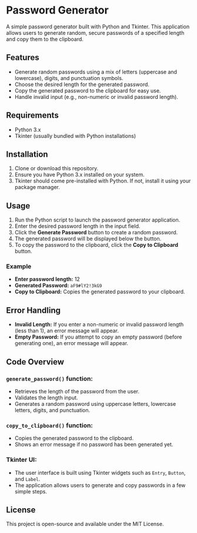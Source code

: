 # Password Generator

A simple password generator built with Python and Tkinter. This application allows users to generate random, secure passwords of a specified length and copy them to the clipboard.

## Features
- Generate random passwords using a mix of letters (uppercase and lowercase), digits, and punctuation symbols.
- Choose the desired length for the generated password.
- Copy the generated password to the clipboard for easy use.
- Handle invalid input (e.g., non-numeric or invalid password length).

## Requirements
- Python 3.x
- Tkinter (usually bundled with Python installations)

## Installation

1. Clone or download this repository.
2. Ensure you have Python 3.x installed on your system.
3. Tkinter should come pre-installed with Python. If not, install it using your package manager.

## Usage

1. Run the Python script to launch the password generator application.
2. Enter the desired password length in the input field.
3. Click the **Generate Password** button to create a random password.
4. The generated password will be displayed below the button.
5. To copy the password to the clipboard, click the **Copy to Clipboard** button.

### Example

- **Enter password length:** 12
- **Generated Password:** `aF9#lY2!3kG9`
- **Copy to Clipboard:** Copies the generated password to your clipboard.

## Error Handling

- **Invalid Length:** If you enter a non-numeric or invalid password length (less than 1), an error message will appear.
- **Empty Password:** If you attempt to copy an empty password (before generating one), an error message will appear.

## Code Overview

### `generate_password()` function:
- Retrieves the length of the password from the user.
- Validates the length input.
- Generates a random password using uppercase letters, lowercase letters, digits, and punctuation.

### `copy_to_clipboard()` function:
- Copies the generated password to the clipboard.
- Shows an error message if no password has been generated yet.

### Tkinter UI:
- The user interface is built using Tkinter widgets such as `Entry`, `Button`, and `Label`.
- The application allows users to generate and copy passwords in a few simple steps.

## License
This project is open-source and available under the MIT License.

